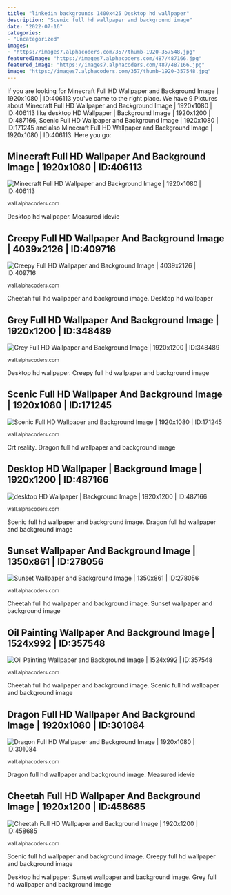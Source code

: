 ```yaml
---
title: "linkedin backgrounds 1400x425 Desktop hd wallpaper"
description: "Scenic full hd wallpaper and background image"
date: "2022-07-16"
categories:
- "Uncategorized"
images:
- "https://images7.alphacoders.com/357/thumb-1920-357548.jpg"
featuredImage: "https://images7.alphacoders.com/487/487166.jpg"
featured_image: "https://images7.alphacoders.com/487/487166.jpg"
image: "https://images7.alphacoders.com/357/thumb-1920-357548.jpg"
---
```


If you are looking for Minecraft Full HD Wallpaper and Background Image | 1920x1080 | ID:406113 you've came to the right place. We have 9 Pictures about Minecraft Full HD Wallpaper and Background Image | 1920x1080 | ID:406113 like desktop HD Wallpaper | Background Image | 1920x1200 | ID:487166, Scenic Full HD Wallpaper and Background Image | 1920x1080 | ID:171245 and also Minecraft Full HD Wallpaper and Background Image | 1920x1080 | ID:406113. Here you go:

## Minecraft Full HD Wallpaper And Background Image | 1920x1080 | ID:406113

![Minecraft Full HD Wallpaper and Background Image | 1920x1080 | ID:406113](https://images6.alphacoders.com/406/thumb-1920-406113.png "Desktop hd wallpaper")

<small>wall.alphacoders.com</small>

Desktop hd wallpaper. Measured idevie

## Creepy Full HD Wallpaper And Background Image | 4039x2126 | ID:409716

![Creepy Full HD Wallpaper and Background Image | 4039x2126 | ID:409716](https://images7.alphacoders.com/409/409716.jpg "Crt reality")

<small>wall.alphacoders.com</small>

Cheetah full hd wallpaper and background image. Desktop hd wallpaper

## Grey Full HD Wallpaper And Background Image | 1920x1200 | ID:348489

![Grey Full HD Wallpaper and Background Image | 1920x1200 | ID:348489](https://images5.alphacoders.com/348/348489.jpg "Crt reality")

<small>wall.alphacoders.com</small>

Desktop hd wallpaper. Creepy full hd wallpaper and background image

## Scenic Full HD Wallpaper And Background Image | 1920x1080 | ID:171245

![Scenic Full HD Wallpaper and Background Image | 1920x1080 | ID:171245](https://images3.alphacoders.com/171/thumb-1920-171245.jpg "Scenic full hd wallpaper and background image")

<small>wall.alphacoders.com</small>

Crt reality. Dragon full hd wallpaper and background image

## Desktop HD Wallpaper | Background Image | 1920x1200 | ID:487166

![desktop HD Wallpaper | Background Image | 1920x1200 | ID:487166](https://images7.alphacoders.com/487/487166.jpg "Cheetah full hd wallpaper and background image")

<small>wall.alphacoders.com</small>

Scenic full hd wallpaper and background image. Dragon full hd wallpaper and background image

## Sunset Wallpaper And Background Image | 1350x861 | ID:278056

![Sunset Wallpaper and Background Image | 1350x861 | ID:278056](https://images4.alphacoders.com/278/thumb-1920-278056.gif "Cheetah full hd wallpaper and background image")

<small>wall.alphacoders.com</small>

Cheetah full hd wallpaper and background image. Sunset wallpaper and background image

## Oil Painting Wallpaper And Background Image | 1524x992 | ID:357548

![Oil Painting Wallpaper and Background Image | 1524x992 | ID:357548](https://images7.alphacoders.com/357/thumb-1920-357548.jpg "Oil painting wallpaper and background image")

<small>wall.alphacoders.com</small>

Cheetah full hd wallpaper and background image. Scenic full hd wallpaper and background image

## Dragon Full HD Wallpaper And Background Image | 1920x1080 | ID:301084

![Dragon Full HD Wallpaper and Background Image | 1920x1080 | ID:301084](https://images6.alphacoders.com/301/thumb-1920-301084.jpg "Minecraft full hd wallpaper and background image")

<small>wall.alphacoders.com</small>

Dragon full hd wallpaper and background image. Measured idevie

## Cheetah Full HD Wallpaper And Background Image | 1920x1200 | ID:458685

![Cheetah Full HD Wallpaper and Background Image | 1920x1200 | ID:458685](https://images6.alphacoders.com/458/thumb-1920-458685.jpg "Scenic full hd wallpaper and background image")

<small>wall.alphacoders.com</small>

Scenic full hd wallpaper and background image. Creepy full hd wallpaper and background image

Desktop hd wallpaper. Sunset wallpaper and background image. Grey full hd wallpaper and background image
